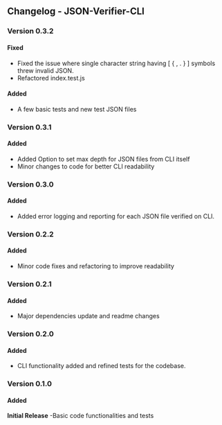 ## Changelog - JSON-Verifier-CLI

### Version 0.3.2
#### Fixed
 - Fixed the issue where single character string having [ { , . } ] symbols threw invalid JSON.
 - Refactored index.test.js

#### Added
 - A few basic tests and new test JSON files


### Version 0.3.1
#### Added
 - Added Option to set max depth for JSON files from CLI itself
 - Minor changes to code for better CLI readability


### Version 0.3.0
#### Added
 - Added error logging and reporting for each JSON file verified on CLI.


### Version 0.2.2
#### Added
 - Minor code fixes and refactoring to improve readability


### Version 0.2.1
#### Added
 - Major dependencies update and readme changes


### Version 0.2.0
#### Added
 - CLI functionality added and refined tests for the codebase.


### Version 0.1.0
#### Added
<b>Initial Release</b>
  -Basic code functionalities and tests


